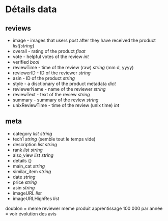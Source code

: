 # Détails data


## reviews

- image - images that users post after they have received the product *list[string]*
- overall - rating of the product *float*
- vote - helpful votes of the review *int*
- verified *bool*
- reviewTime - time of the review (raw) *string* (mm d, yyyy)
- reviewerID - ID of the reviewer *string*
- asin - ID of the product *string* 
- style - a disctionary of the product metadata *dict*
- reviewerName - name of the reviewer *string*
- reviewText - text of the review *string*
- summary - summary of the review *string*
- unixReviewTime - time of the review (unix time) *int*



## meta

- category *list string*
- tech1 *string* (semble tout le temps vide)
- description *list string*
- rank *list string*
- also_view *list string*
- details {}
- main_cat *string*
- similar_item *string*
- date *string*
- price *string*
- asin *string*
- imageURL *list*
- imageURLHighRes *list*



doublon = meme reviewer meme produit
apprentissage 100 000 par année = voir évolution des avis 
